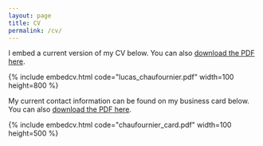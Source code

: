 ```yaml
---
layout: page
title: CV
permalink: /cv/
---
```

<!---
To get this link, upload to dropbox and then open the file on the dropbox website. Click sharing and then generate the link. Use that link below. Make sure that the link is of the form: https://www.dropbox.com/s/ALPHANUMERICSTRING/fname.pdf
-->
I embed a current version of my CV below. You can also [download the PDF here](http://mrlucasch.github.io/research/lucas_chaufournier.pdf).

{% include embedcv.html code="lucas_chaufournier.pdf" width=100 height=800 %}



My current contact information can be found on my business card below. You can also [download the PDF here](http://mrlucasch.github.io/research/chaufournier_card.pdf).

{% include embedcv.html code="chaufournier_card.pdf" width=100 height=500 %}

